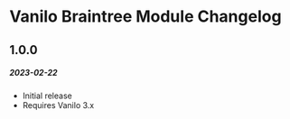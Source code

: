 # Vanilo Braintree Module Changelog

## 1.0.0
##### 2023-02-22

- Initial release
- Requires Vanilo 3.x
